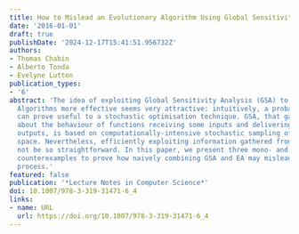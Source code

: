 ```yaml
---
title: How to Mislead an Evolutionary Algorithm Using Global Sensitivity Analysis
date: '2016-01-01'
draft: true
publishDate: '2024-12-17T15:41:51.956732Z'
authors:
- Thomas Chabin
- Alberto Tonda
- Evelyne Lutton
publication_types:
- '6'
abstract: 'The idea of exploiting Global Sensitivity Analysis (GSA) to make Evolutionary
  Algorithms more effective seems very attractive: intuitively, a probabilistic analysis
  can prove useful to a stochastic optimisation technique. GSA, that gathers information
  about the behaviour of functions receiving some inputs and delivering one or several
  outputs, is based on computationally-intensive stochastic sampling of a parameter
  space. Nevertheless, efficiently exploiting information gathered from GSA might
  not be so straightforward. In this paper, we present three mono- and multi-objective
  counterexamples to prove how naively combining GSA and EA may mislead an optimisation
  process.'
featured: false
publication: '*Lecture Notes in Computer Science*'
doi: 10.1007/978-3-319-31471-6_4
links:
- name: URL
  url: https://doi.org/10.1007/978-3-319-31471-6_4
---
```


